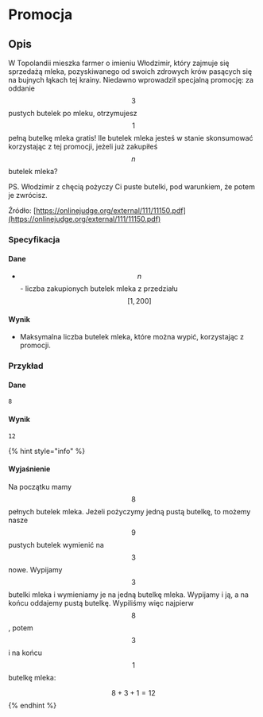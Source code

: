 # Promocja

## Opis

W Topolandii mieszka farmer o imieniu Włodzimir, który zajmuje się sprzedażą mleka, pozyskiwanego od swoich zdrowych krów pasących się na bujnych łąkach tej krainy. Niedawno wprowadził specjalną promocję: za oddanie $$3$$ pustych butelek po mleku, otrzymujesz $$1$$ pełną butelkę mleka gratis! Ile butelek mleka jesteś w stanie skonsumować korzystając z tej promocji, jeżeli już zakupiłeś $$n$$ butelek mleka?

PS. Włodzimir z chęcią pożyczy Ci puste butelki, pod warunkiem, że potem je zwrócisz.

Źródło: [https://onlinejudge.org/external/111/11150.pdf](https://onlinejudge.org/external/111/11150.pdf)

### Specyfikacja

#### Dane

* $$n$$ - liczba zakupionych butelek mleka z przedziału$$[1,200]$$

#### Wynik

* Maksymalna liczba butelek mleka, które można wypić, korzystając z promocji. 

### Przykład

#### Dane

```
8
```

#### Wynik

```
12
```

{% hint style="info" %}
#### Wyjaśnienie

Na początku mamy $$8$$ pełnych butelek mleka. Jeżeli pożyczymy jedną pustą butelkę, to możemy nasze $$9$$ pustych butelek wymienić na $$3$$ nowe. Wypijamy $$3$$ butelki mleka i wymieniamy je na jedną butelkę mleka. Wypijamy i ją, a na końcu oddajemy pustą butelkę. Wypiliśmy więc najpierw $$8$$, potem $$3$$ i na końcu $$1$$ butelkę mleka:

$$8+3+1=12$$ 
{% endhint %}
